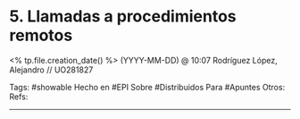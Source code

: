 # 5. Llamadas a procedimientos remotos
<% tp.file.creation_date() %> (YYYY-MM-DD) @ 10:07
Rodríguez López, Alejandro // UO281827

Tags:
	#showable
	Hecho en #EPI 
	Sobre #Distribuidos 
	Para #Apuntes 
	Otros:
	Refs:
 
<hr>

